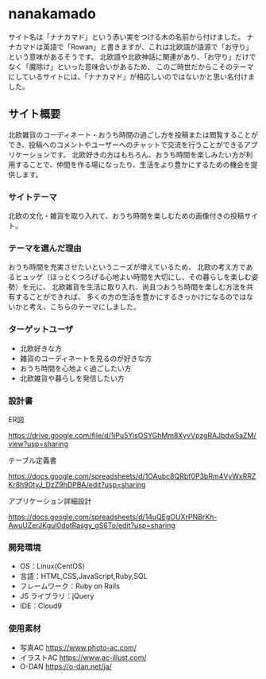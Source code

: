 # nanakamado
サイト名は「ナナカマド」という赤い実をつける木の名前から付けました。
ナナカマドは英語で「Rowan」と書きますが、これは北欧語が語源で「お守り」という意味があるそうです。
北欧語や北欧神話に関連があり、「お守り」だけでなく「魔除け」といった意味合いがあるため、
このご時世だからこそのテーマにしているサイトには、「ナナカマド」が相応しいのではないかと思い名付けました。

## サイト概要
北欧雑貨のコーディネート・おうち時間の過ごし方を投稿または閲覧することができ、投稿へのコメントやユーザーへのチャットで交流を行うことができるアプリケーションです。
北欧好きの方はもちろん、おうち時間を楽しみたい方が利用することで、仲間を作る場になったり、生活をより豊かにするための機会を提供します。

### サイトテーマ
北欧の文化・雑貨を取り入れて、おうち時間を楽しむための画像付きの投稿サイト。

### テーマを選んだ理由
おうち時間を充実させたいというニーズが増えているため、
北欧の考え方であるヒュッゲ（ほっとくつろげる心地よい時間を大切にし、その暮らしを楽しむ姿勢）を元に、
北欧雑貨を生活に取り入れ、尚且つおうち時間を楽しむ方法を共有することができれば、
多くの方の生活を豊かにするきっかけになるのではないかと考え、こちらのテーマにしました。

### ターゲットユーザ
- 北欧好きな方
- 雑貨のコーディネートを見るのが好きな方
- おうち時間を心地よく過ごしたい方
- 北欧雑貨や暮らしを発信したい方

### 設計書
ER図

https://drive.google.com/file/d/1iPu5YisOSYGhMm8XyvVpzgRAJbdw5aZM/view?usp=sharing

テーブル定義書

https://docs.google.com/spreadsheets/d/1OAubc8QRbf0P3bRm4VyWxRRZKr8h90tyJ_DzZ9hDPBA/edit?usp=sharing

アプリケーション詳細設計

https://docs.google.com/spreadsheets/d/14uQEgOUXrPNBrKh-AwuUZerJKguI0dotRasgy_gS6To/edit?usp=sharing


### 開発環境
- OS：Linux(CentOS)
- 言語：HTML,CSS,JavaScript,Ruby,SQL
- フレームワーク：Ruby on Rails
- JS ライブラリ：jQuery
- IDE：Cloud9

### 使用素材
- 写真AC https://www.photo-ac.com/
- イラストAC https://www.ac-illust.com/
- O-DAN https://o-dan.net/ja/
